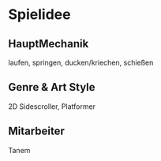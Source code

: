 # Spielidee

## HauptMechanik 
laufen, springen, ducken/kriechen, schießen

## Genre & Art Style
2D Sidescroller, Platformer

## Mitarbeiter
Tanem

